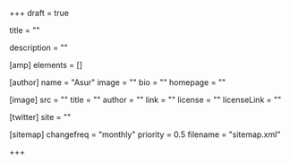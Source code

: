 +++
draft = true

title = ""

description = ""

[amp]
    elements = []

[author]
    name = "Asur"
    image = ""
    bio = ""
    homepage = ""

[image]
    src = ""
    title = ""
    author = ""
    link = ""
    license = ""
    licenseLink = ""

[twitter]
    site = ""

[sitemap]
  changefreq = "monthly"
  priority = 0.5
  filename = "sitemap.xml"

+++

